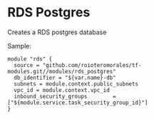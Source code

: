 # RDS Postgres

Creates a RDS postgres database


Sample:

```hcl-terraform
module "rds" {
  source = "github.com/roioteromorales/tf-modules.git//modules/rds_postgres"
  db_identifier = "${var.name}-db"
  subnets = module.context.public_subnets
  vpc_id = module.context.vpc_id
  inbound_security_groups        = ["${module.service.task_security_group_id}"]
}
```
